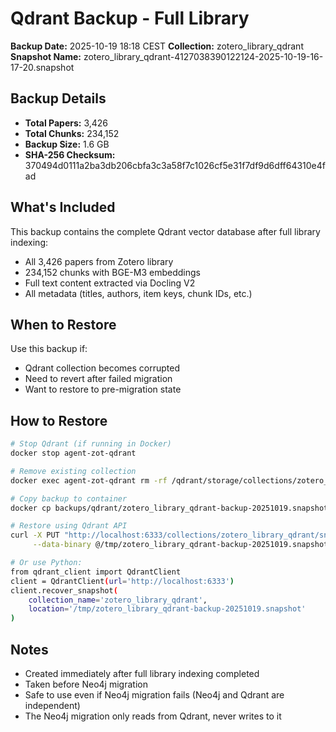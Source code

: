 # Qdrant Backup - Full Library

**Backup Date:** 2025-10-19 18:18 CEST
**Collection:** zotero_library_qdrant
**Snapshot Name:** zotero_library_qdrant-4127038390122124-2025-10-19-16-17-20.snapshot

## Backup Details

- **Total Papers:** 3,426
- **Total Chunks:** 234,152
- **Backup Size:** 1.6 GB
- **SHA-256 Checksum:** 370494d0111a2ba3db206cbfa3c3a58f7c1026cf5e31f7df9d6dff64310e4fad

## What's Included

This backup contains the complete Qdrant vector database after full library indexing:
- All 3,426 papers from Zotero library
- 234,152 chunks with BGE-M3 embeddings
- Full text content extracted via Docling V2
- All metadata (titles, authors, item keys, chunk IDs, etc.)

## When to Restore

Use this backup if:
- Qdrant collection becomes corrupted
- Need to revert after failed migration
- Want to restore to pre-migration state

## How to Restore

```bash
# Stop Qdrant (if running in Docker)
docker stop agent-zot-qdrant

# Remove existing collection
docker exec agent-zot-qdrant rm -rf /qdrant/storage/collections/zotero_library_qdrant

# Copy backup to container
docker cp backups/qdrant/zotero_library_qdrant-backup-20251019.snapshot agent-zot-qdrant:/tmp/

# Restore using Qdrant API
curl -X PUT "http://localhost:6333/collections/zotero_library_qdrant/snapshots/upload?priority=snapshot" \
     --data-binary @/tmp/zotero_library_qdrant-backup-20251019.snapshot

# Or use Python:
from qdrant_client import QdrantClient
client = QdrantClient(url='http://localhost:6333')
client.recover_snapshot(
    collection_name='zotero_library_qdrant',
    location='/tmp/zotero_library_qdrant-backup-20251019.snapshot'
)
```

## Notes

- Created immediately after full library indexing completed
- Taken before Neo4j migration
- Safe to use even if Neo4j migration fails (Neo4j and Qdrant are independent)
- The Neo4j migration only reads from Qdrant, never writes to it

